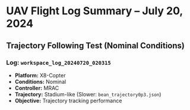 # UAV Flight Log Summary – July 20, 2024

## Trajectory Following Test (Nominal Conditions)

### **Log: `workspace_log_20240720_020315`**  
- **Platform:** X8-Copter  
- **Conditions:** Nominal  
- **Controller:** MRAC  
- **Trajectory:** Stadium-like (Slower: `bean_trajectory0p3.json`)  
- **Objective:** Trajectory tracking performance  
